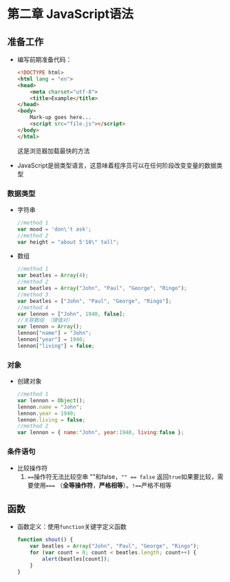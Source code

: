 # 第二章 JavaScript语法

## 准备工作

+ 编写前期准备代码：

    ```html
    <!DOCTYPE html>
    <html lang = "en">
    <head>
        <meta charset="utf-8">
        <title>Example</title>
    </head>
    <body>
        Mark-up goes here...
        <script src="file.js"></script>
    </body>
    </html>
    ```

    这是浏览器加载最快的方法

+ JavaScript是弱类型语言，这意味着程序员可以在任何阶段改变变量的数据类型

### 数据类型

+ 字符串

    ```javascript
    //method 1
    var mood = 'don\'t ask';
    //method 2
    var height = "about 5'10\" tall";
    ```

+ 数组

    ```javascript
    //method 1
    var beatles = Array(4);
    //method 2
    var beatles = Array("John", "Paul", "George", "Ringo");
    //method 3
    var beatles = ["John", "Paul", "George", "Ringo"];
    //method 4
    var lennon = ["John", 1940, false];
    //关联数组 （键值对）
    var lennon = Array();
    lennon["name"] = "John";
    lennon["year"] = 1940;
    lennon["living"] = false;
    ```

### 对象

+ 创建对象

    ```javascript
    //method 1
    var lennon = Object();
    lennon.name = "John";
    lennon.year = 1940;
    lennon.living = false;
    //method 2
    var lennon = { name:"John", year:1940, living:false };
    ```

### 条件语句

+ 比较操作符
    1. `==`操作符无法比较空串 ""和false，`"" == false` 返回`true`如果要比较，需要使用`===` （**全等操作符**，**严格相等**）。`!==`严格不相等

## 函数

+ 函数定义：使用`function`关键字定义函数

    ```javascript
    function shout() {
        var beatles = Array("John", "Paul", "George", "Ringo");
        for (var count = 0; count < beatles.length; count++) {
            alert(beatles[count]);
        }
    }
    ```

